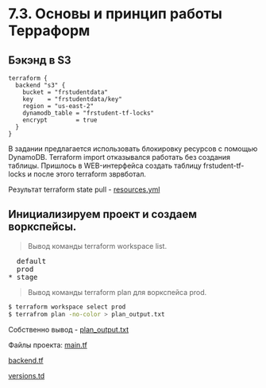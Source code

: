 # 7.3. Основы и принцип работы Терраформ

## Бэкэнд в S3

```
terraform {
  backend "s3" {
    bucket = "frstudentdata"
    key    = "frstudentdata/key"
    region = "us-east-2"
    dynamodb_table = "frstudent-tf-locks"
    encrypt        = true
  }
}
```
В задании предлагается использовать блокировку ресурсов с помощью DynamoDB. Terraform import отказывался работать без создания таблицы. Пришлось в WEB-интерфейса создать таблицу frstudent-tf-locks и после этого terraform зврвботал.

Результат terraform state pull - [resources.yml](resources.yml)

## Инициализируем проект и создаем воркспейсы.

> Вывод команды terraform workspace list.

<pre>
  default
  prod
* stage
</pre>

> Вывод команды terraform plan для воркспейса prod.

```bash
$ terraform workspace select prod
$ terrafrom plan -no-color > plan_output.txt
```

Собственно вывод - [plan_output.txt](plan_output.txt)

Файлы проекта:
[main.tf](main.tf)

[backend.tf](backend.tf)

[versions.td](versions.td)
